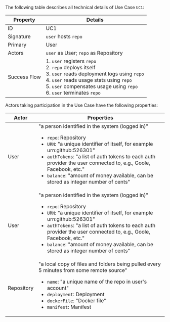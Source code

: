 The following table describes all technical details of Use Case `UC1`:

<table>
      <thead>
         <tr>
            <th>Property</th>
            <th>Details</th>
         </tr>
      </thead>
      <tbody>
         <tr>
            <td>ID</td>
            <td>UC1</td>
         </tr>
         <tr>
            <td>Signature</td>
            <td>
               <code>user</code> hosts <code>repo</code>
            </td>
         </tr>
         <tr>
            <td>Primary</td>
            <td>User</td>
         </tr>
         <tr>
            <td>Actors</td>
            <td>
               <code>user</code> as User; <code>repo</code> as Repository</td>
         </tr>
         <tr>
            <td>Success Flow</td>
            <td>1. <code>user</code> registers <code>repo</code>
               <br/>2. <code>repo</code> deploys itself<br/>3. <code>user</code> reads deployment logs using <code>repo</code>
               <br/>4. <code>user</code> reads usage stats using <code>repo</code>
               <br/>5. <code>user</code> compensates usage using <code>repo</code>
               <br/>6. <code>user</code> terminates <code>repo</code>
            </td>
         </tr>
      </tbody>
   </table>

Actors taking participation in the Use Case have the following properties:

<table>
      <thead>
         <tr>
            <th>Actor</th>
            <th>Properties</th>
         </tr>
      </thead>
      <tbody>
         <tr>
            <td>User</td>
            <td>"a person identified in the system (logged in)"<ul>
                  <li>
                     <code>repo</code>: Repository</li>
                  <li>
                     <code>URN</code>:  "a unique identifier of itself, for example urn:github:526301"</li>
                  <li>
                     <code>authTokens</code>:  "a list of auth tokens to each auth provider the user connected to, e.g., Goole, Facebook, etc."</li>
                  <li>
                     <code>balance</code>:  "amount of money available, can be stored as integer number of cents"</li>
               </ul>
            </td>
         </tr>
         <tr>
            <td>User</td>
            <td>"a person identified in the system (logged in)"<ul>
                  <li>
                     <code>repo</code>: Repository</li>
                  <li>
                     <code>URN</code>:  "a unique identifier of itself, for example urn:github:526301"</li>
                  <li>
                     <code>authTokens</code>:  "a list of auth tokens to each auth provider the user connected to, e.g., Goole, Facebook, etc."</li>
                  <li>
                     <code>balance</code>:  "amount of money available, can be stored as integer number of cents"</li>
               </ul>
            </td>
         </tr>
         <tr>
            <td>Repository</td>
            <td>"a local copy of files and folders being pulled every 5 minutes from some remote source"<ul>
                  <li>
                     <code>name</code>:  "a unique name of the repo in user's account"</li>
                  <li>
                     <code>deployment</code>: Deployment</li>
                  <li>
                     <code>dockerFile</code>:  "Docker file"</li>
                  <li>
                     <code>manifest</code>: Manifest</li>
               </ul>
            </td>
         </tr>
      </tbody>
   </table>

